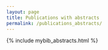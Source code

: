 ```yaml
---
layout: page
title: Publications with abstracts
permalink: /publications_abstracts/
---
```

{% include mybib_abstracts.html %}

